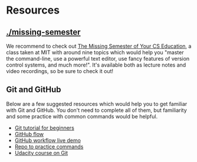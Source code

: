 # Resources

## [./missing-semester](https://missing.csail.mit.edu/)

We recommend to check out [The Missing Semester of Your CS Education](https://missing.csail.mit.edu/), a class taken at MIT with around nine topics which would help you "master the command-line, use a powerful text editor, use fancy features of version control systems, and much more!". It's available both as lecture notes and video recordings, so be sure to check it out!

## Git and GitHub

Below are a few suggested resources which would help you to get familiar with Git and GitHub. You don't need to complete all of them, but familiarity and some practice with common commands would be helpful.

* [Git tutorial for beginners](https://www.youtube.com/watch?v=PWqS4NBhEY8)
* [GitHub flow](https://guides.github.com/introduction/flow/)
* [GitHub workflow live demo](https://www.youtube.com/watch?v=Z1G_pR3TooQ)
* [Repo to practice commands](https://github.com/FOSS-Cell-GECPKD/Hello-opensource)
* [Udacity course on Git](https://www.udacity.com/course/version-control-with-git--ud123)

